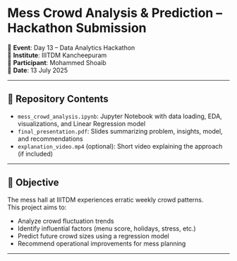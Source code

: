 # Mess Crowd Analysis & Prediction – Hackathon Submission

📅 **Event**: Day 13 – Data Analytics Hackathon  
🏫 **Institute**: IIITDM Kancheepuram  
👤 **Participant**: Mohammed Shoaib  
📆 **Date**: 13 July 2025

---

## 📁 Repository Contents

- `mess_crowd_analysis.ipynb`: Jupyter Notebook with data loading, EDA, visualizations, and Linear Regression model
- `final_presentation.pdf`: Slides summarizing problem, insights, model, and recommendations
- `explanation_video.mp4` (optional): Short video explaining the approach (if included)

---

## 🎯 Objective

The mess hall at IIITDM experiences erratic weekly crowd patterns.  
This project aims to:
- Analyze crowd fluctuation trends
- Identify influential factors (menu score, holidays, stress, etc.)
- Predict future crowd sizes using a regression model
- Recommend operational improvements for mess planning

---
